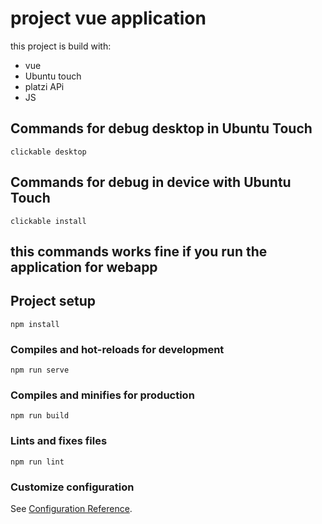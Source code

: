 # project vue application
this project is build with:
- vue
- Ubuntu touch
- platzi APi
- JS

## Commands for debug desktop in Ubuntu Touch
```
clickable desktop
```
## Commands for debug in device with Ubuntu Touch
```
clickable install
```
## this commands works fine if you run the application for webapp

## Project setup
```
npm install
```

### Compiles and hot-reloads for development
```
npm run serve
```

### Compiles and minifies for production
```
npm run build
```

### Lints and fixes files
```
npm run lint
```

### Customize configuration
See [Configuration Reference](https://cli.vuejs.org/config/).
